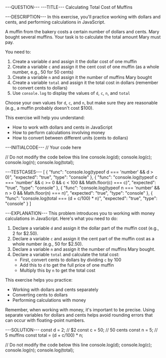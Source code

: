 ---QUESTION---
---TITLE---
Calculating Total Cost of Muffins

---DESCRIPTION---
In this exercise, you'll practice working with dollars and cents, and performing calculations in JavaScript.

A muffin from the bakery costs a certain number of dollars and cents. Mary bought several muffins. Your task is to calculate the total amount Mary must pay.

You need to:
1. Create a variable `d` and assign it the dollar cost of one muffin
2. Create a variable `c` and assign it the cent cost of one muffin (as a whole number, e.g., 50 for 50 cents)
3. Create a variable `n` and assign it the number of muffins Mary bought
4. Create a variable `total` and assign it the total cost in dollars (remember to convert cents to dollars)
5. Use `console.log` to display the values of `d`, `c`, `n`, and `total`

Choose your own values for `d`, `c`, and `n`, but make sure they are reasonable (e.g., a muffin probably doesn't cost $100).

This exercise will help you understand:
- How to work with dollars and cents in JavaScript
- How to perform calculations involving money
- How to convert between different units (cents to dollars)

---INITIALCODE---
// Your code here


// Do not modify the code below this line
console.log(d);
console.log(c);
console.log(n);
console.log(total);

---TESTCASES---
[
  { "func": "console.log(typeof d === 'number' && d > 0)", "expected": "true", "type": "console" },
  { "func": "console.log(typeof c === 'number' && c >= 0 && c < 100 && Math.floor(c) === c)", "expected": "true", "type": "console" },
  { "func": "console.log(typeof n === 'number' && n > 0 && Math.floor(n) === n)", "expected": "true", "type": "console" },
  { "func": "console.log(total === (d + c/100) * n)", "expected": "true", "type": "console" }
]

---EXPLANATION---
This problem introduces you to working with money calculations in JavaScript. Here's what you need to do:

1. Declare a variable `d` and assign it the dollar part of the muffin cost (e.g., 2 for $2.50).
2. Declare a variable `c` and assign it the cent part of the muffin cost as a whole number (e.g., 50 for $2.50).
3. Declare a variable `n` and assign it the number of muffins Mary bought.
4. Declare a variable `total` and calculate the total cost:
   - First, convert cents to dollars by dividing `c` by 100
   - Add this to `d` to get the full price of one muffin
   - Multiply this by `n` to get the total cost

This exercise helps you practice:
- Working with dollars and cents separately
- Converting cents to dollars
- Performing calculations with money

Remember, when working with money, it's important to be precise. Using separate variables for dollars and cents helps avoid rounding errors that can occur with floating-point numbers.

---SOLUTION---
const d = 2;  // $2
const c = 50; // 50 cents
const n = 5;  // 5 muffins
const total = (d + c/100) * n;

// Do not modify the code below this line
console.log(d);
console.log(c);
console.log(n);
console.log(total);